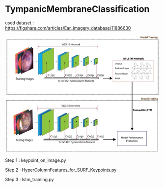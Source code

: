 # TympanicMembraneClassification

used dataset : 
https://figshare.com/articles/Ear_imagery_database/11886630

![Alt text](images/graphicalAbstract.jpg?raw=true "Title")


Step 1 : keypoint_on_image.py

Step 2 : HyperColumnFeatures_for_SURF_Keypoints.py

Step 3 : lstm_training.py
